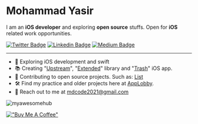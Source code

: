 # Mohammad Yasir

I am an **iOS developer** and exploring **open source** stuffs. Open for **iOS** related work opportunities. 

[![Twitter Badge](https://img.shields.io/badge/-Twitter-00acee?style=flat-square&logo=Twitter&logoColor=white)](https://twitter.com/statoways)
[![Linkedin Badge](https://img.shields.io/badge/-LinkedIn-0e76a8?style=flat-square&logo=Linkedin&logoColor=white)](https://www.linkedin.com/in/my-pro-file/)
[![Medium Badge](https://img.shields.io/badge/Medium-3b5998?style=flat-square&logo=medium&logoColor=white)](https://mdcode2021.medium.com/)

-----

- 📝 Exploring iOS development and swift
- 📚 Creating "[Upstream](https://github.com/myawesomehub/Upstream)", "[Extended](https://github.com/myawesomehub/Extended)" library and "[Trash](https://apps.apple.com/us/app/trash/id1618653423)" iOS app.
- 📱 Contributing to open source projects. Such as: [List](https://github.com/stars/myawesomehub/lists/contributed)
- 🛠 Find my practice and older projects here at [AppLobby](https://github.com/App-Lobby).
- 📧 Reach out to me at mdcode2021@gmail.com

<p align="left"> <img src="https://komarev.com/ghpvc/?username=myawesomehub&label=Profile%20views&color=0e75b6&style=flat" alt="myawesomehub" /> </p>
 
[!["Buy Me A Coffee"](https://www.buymeacoffee.com/assets/img/custom_images/orange_img.png)](https://www.buymeacoffee.com/mohdYasir03) 
